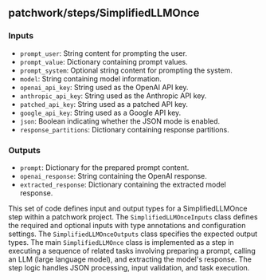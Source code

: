 ## patchwork/steps/SimplifiedLLMOnce

### Inputs
- `prompt_user`: String content for prompting the user.
- `prompt_value`: Dictionary containing prompt values.
- `prompt_system`: Optional string content for prompting the system.
- `model`: String containing model information.
- `openai_api_key`: String used as the OpenAI API key.
- `anthropic_api_key`: String used as the Anthropic API key.
- `patched_api_key`: String used as a patched API key.
- `google_api_key`: String used as a Google API key.
- `json`: Boolean indicating whether the JSON mode is enabled.
- `response_partitions`: Dictionary containing response partitions.

### Outputs
- `prompt`: Dictionary for the prepared prompt content.
- `openai_response`: String containing the OpenAI response.
- `extracted_response`: Dictionary containing the extracted model response.


This set of code defines input and output types for a SimplifiedLLMOnce step within a patchwork project. The `SimplifiedLLMOnceInputs` class defines the required and optional inputs with type annotations and configuration settings. The `SimplifiedLLMOnceOutputs` class specifies the expected output types. The main `SimplifiedLLMOnce` class is implemented as a step in executing a sequence of related tasks involving preparing a prompt, calling an LLM (large language model), and extracting the model's response. The step logic handles JSON processing, input validation, and task execution.